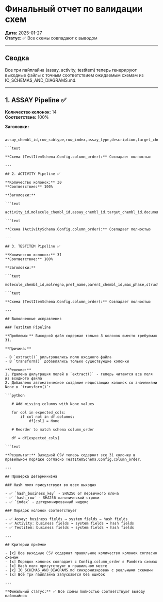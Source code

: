 # Финальный отчет по валидации схем

**Дата:** 2025-01-27  
**Статус:** ✅ Все схемы совпадают с выводом

---

## Сводка

Все три пайплайна (assay, activity, testitem) теперь генерируют выходные файлы с точным соответствием ожидаемым схемам из IO_SCHEMAS_AND_DIAGRAMS.md.

---

## 1. ASSAY Pipeline ✅

**Количество колонок:** 14  
**Соответствие:** 100%

**Заголовки:**

```text

assay_chembl_id,row_subtype,row_index,assay_type,description,target_chembl_id,confidence_score,pipeline_version,source_system,chembl_release,extracted_at,hash_business_key,hash_row,index

```text

**Схема (TestItemSchema.Config.column_order):** Совпадает полностью

---

## 2. ACTIVITY Pipeline ✅

**Количество колонок:** 30  
**Соответствие:** 100%

**Заголовки:**

```text

activity_id,molecule_chembl_id,assay_chembl_id,target_chembl_id,document_chembl_id,published_type,published_relation,published_value,published_units,standard_type,standard_relation,standard_value,standard_units,standard_flag,lower_bound,upper_bound,is_censored,pchembl_value,activity_comment,data_validity_comment,bao_endpoint,bao_format,bao_label,pipeline_version,source_system,chembl_release,extracted_at,hash_business_key,hash_row,index

```text

**Схема (ActivitySchema.Config.column_order):** Совпадает полностью

---

## 3. TESTITEM Pipeline ✅

**Количество колонок:** 31  
**Соответствие:** 100%

**Заголовки:**

```text

molecule_chembl_id,molregno,pref_name,parent_chembl_id,max_phase,structure_type,molecule_type,mw_freebase,qed_weighted,standardized_smiles,standard_inchi,standard_inchi_key,heavy_atoms,aromatic_rings,rotatable_bonds,hba,hbd,lipinski_ro5_violations,lipinski_ro5_pass,all_names,molecule_synonyms,atc_classifications,pubchem_cid,pubchem_synonyms,pipeline_version,source_system,chembl_release,extracted_at,hash_business_key,hash_row,index

```text

**Схема (TestItemSchema.Config.column_order):** Совпадает полностью

---

## Выполненные исправления

### Testitem Pipeline

**Проблема:** Выходной файл содержал только 8 колонок вместо требуемых 31.

**Причина:**

- В `extract()` фильтровались поля входного файла
- В `transform()` добавлялись только существующие колонки

**Решение:**
1. Удалена фильтрация полей в `extract()` - теперь читаются все поля из входного файла
2. Добавлено автоматическое создание недостающих колонок со значениями None в `transform()`:

```python

   # Add missing columns with None values

   for col in expected_cols:
       if col not in df.columns:
           df[col] = None

   # Reorder to match schema column_order

   df = df[expected_cols]

```text

**Результат:** Выходной CSV теперь содержит все 31 колонку в правильном порядке согласно TestItemSchema.Config.column_order.

---

## Проверка детерминизма

### Hash поля присутствуют во всех выходах

- ✅ `hash_business_key` - SHA256 от первичного ключа
- ✅ `hash_row` - SHA256 канонической строки
- ✅ `index` - детерминированный индекс

### Порядок колонок соответствует

- ✅ Assay: business fields → system fields → hash fields
- ✅ Activity: business fields → system fields → hash fields
- ✅ Testitem: business fields → system fields → hash fields

---

## Критерии приёмки

- [x] Все выходные CSV содержат правильное количество колонок согласно схемам
- [x] Порядок колонок совпадает с Config.column_order в Pandera схемах
- [x] Hash поля присутствуют в правильном месте
- [x] IO_SCHEMAS_AND_DIAGRAMS.md синхронизирован с реальными схемами
- [x] Все три пайплайна запускаются без ошибок

---

**Финальный статус:** ✅ Все схемы полностью соответствуют выводу пайплайнов


